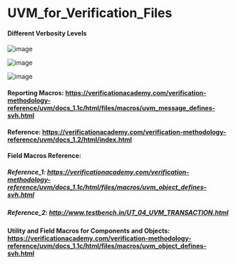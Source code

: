 # UVM_for_Verification_Files

#### Different Verbosity Levels
![image](https://github.com/srsapireddy/UVM_for_Verification_Files/assets/32967087/27bad4fe-a458-46ea-9173-cfda5f157145)

![image](https://github.com/srsapireddy/UVM_for_Verification_Files/assets/32967087/3075d3ed-1015-40a3-9d87-e2b0656af7d8)

![image](https://github.com/srsapireddy/UVM_for_Verification_Files/assets/32967087/aad1bd2e-15de-4d73-91b1-c09325ac5e2f)

#### Reporting Macros: https://verificationacademy.com/verification-methodology-reference/uvm/docs_1.1c/html/files/macros/uvm_message_defines-svh.html

#### Reference: https://verificationacademy.com/verification-methodology-reference/uvm/docs_1.2/html/index.html

#### Field Macros Reference: 
##### Reference_1: https://verificationacademy.com/verification-methodology-reference/uvm/docs_1.1c/html/files/macros/uvm_object_defines-svh.html
##### Reference_2: http://www.testbench.in/UT_04_UVM_TRANSACTION.html

#### Utility and Field Macros for Components and Objects: https://verificationacademy.com/verification-methodology-reference/uvm/docs_1.1c/html/files/macros/uvm_object_defines-svh.html
